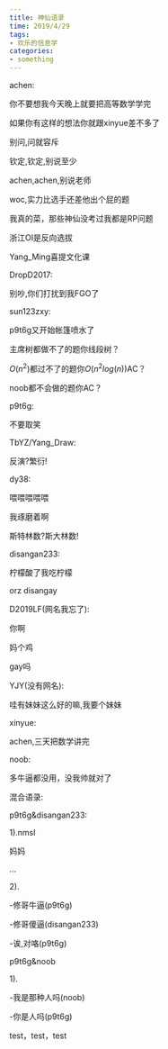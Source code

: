 ```yaml
---
title: 神仙语录
time: 2019/4/29
tags:
- 欢乐的信息学
categories: 
- something
---
```


achen:

你不要想我今天晚上就要把高等数学学完

如果你有这样的想法你就跟xinyue差不多了

别问,问就容斥

钦定,钦定,别说至少

achen,achen,别说老师

woc,实力比选手还差他出个屁的题

我真的菜，那些神仙没考过我都是RP问题

浙江OI是反向选拔

Yang_Ming喜提文化课

DropD2017:

别吵,你们打扰到我FGO了

sun123zxy:

p9t6g又开始帐篷喷水了

主席树都做不了的题你线段树？

$O(n^2)$都过不了的题你$O(n^2log(n))$AC？

noob都不会做的题你AC？

p9t6g:

不要取笑

TbYZ/Yang_Draw:

反演?繁衍!

dy38:

喂喂喂喂喂

我琢磨着啊

斯特林数?斯大林数!

disangan233:

柠檬酸了我吃柠檬

orz disangay

D2019LF(网名我忘了):

你啊

妈个鸡

gay吗

YJY(没有网名):

哇有妹妹这么好的嘛,我要个妹妹

xinyue:

achen,三天把数学讲完

noob:

多牛逼都没用，没我帅就对了

混合语录:

p9t6g&disangan233:

1).nmsl

妈妈

...

2).

-修哥牛逼(p9t6g)

-修哥傻逼(disangan233)

-诶,对咯(p9t6g)

p9t6g&noob

1).

-我是那种人吗(noob)

-你是人吗(p9t6g)

test，test，test

